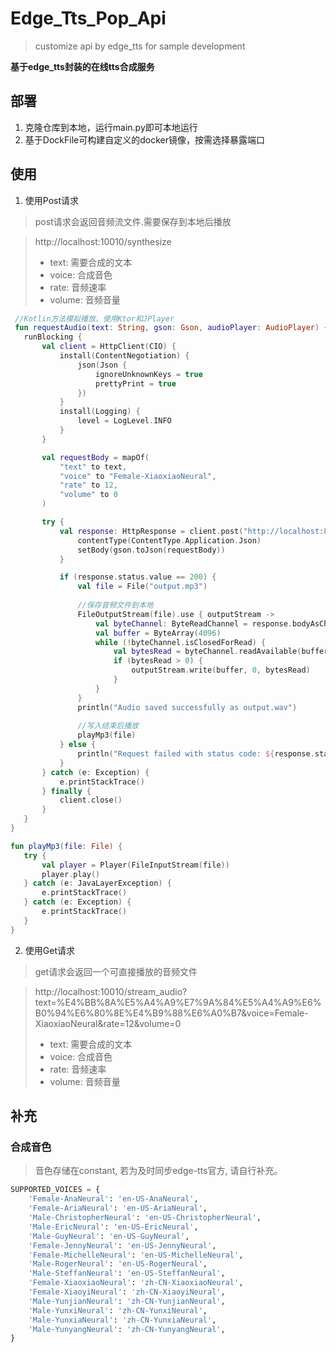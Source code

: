 # Edge_Tts_Pop_Api
> customize api by edge_tts for sample development

**基于edge_tts封装的在线tts合成服务**

## 部署
1. 克隆仓库到本地，运行main.py即可本地运行
2. 基于DockFile可构建自定义的docker镜像，按需选择暴露端口

## 使用
1. 使用Post请求

> post请求会返回音频流文件.需要保存到本地后播放

> http://localhost:10010/synthesize
> - text: 需要合成的文本
> - voice: 合成音色
> - rate: 音频速率
> - volume: 音频音量


 ```kotlin
  //Kotlin方法模拟播放，使用Ktor和JPlayer
  fun requestAudio(text: String, gson: Gson, audioPlayer: AudioPlayer) {
    runBlocking {
        val client = HttpClient(CIO) {
            install(ContentNegotiation) {
                json(Json {
                    ignoreUnknownKeys = true
                    prettyPrint = true
                })
            }
            install(Logging) {
                level = LogLevel.INFO
            }
        }

        val requestBody = mapOf(
            "text" to text,
            "voice" to "Female-XiaoxiaoNeural",
            "rate" to 12,
            "volume" to 0
        )

        try {
            val response: HttpResponse = client.post("http://localhost:8000/synthesize") {
                contentType(ContentType.Application.Json)
                setBody(gson.toJson(requestBody))
            }

            if (response.status.value == 200) {
                val file = File("output.mp3")
                
                //保存音频文件到本地
                FileOutputStream(file).use { outputStream ->
                    val byteChannel: ByteReadChannel = response.bodyAsChannel()
                    val buffer = ByteArray(4096)
                    while (!byteChannel.isClosedForRead) {
                        val bytesRead = byteChannel.readAvailable(buffer)
                        if (bytesRead > 0) {
                            outputStream.write(buffer, 0, bytesRead)
                        }
                    }
                }
                println("Audio saved successfully as output.wav")
                
                //写入结束后播放
                playMp3(file)
            } else {
                println("Request failed with status code: ${response.status.value}")
            }
        } catch (e: Exception) {
            e.printStackTrace()
        } finally {
            client.close()
        }
    }
}

fun playMp3(file: File) {
    try {
        val player = Player(FileInputStream(file))
        player.play()
    } catch (e: JavaLayerException) {
        e.printStackTrace()
    } catch (e: Exception) {
        e.printStackTrace()
    }
}
```

2. 使用Get请求

> get请求会返回一个可直接播放的音频文件

> http://localhost:10010/stream_audio?text=%E4%BB%8A%E5%A4%A9%E7%9A%84%E5%A4%A9%E6%B0%94%E6%80%8E%E4%B9%88%E6%A0%B7&voice=Female-XiaoxiaoNeural&rate=12&volume=0
>
> - text: 需要合成的文本
> - voice: 合成音色
> - rate: 音频速率
> - volume: 音频音量

## 补充
### 合成音色
> 音色存储在constant, 若为及时同步edge-tts官方, 请自行补充。
```python
SUPPORTED_VOICES = {
    'Female-AnaNeural': 'en-US-AnaNeural',
    'Female-AriaNeural': 'en-US-AriaNeural',
    'Male-ChristopherNeural': 'en-US-ChristopherNeural',
    'Male-EricNeural': 'en-US-EricNeural',
    'Male-GuyNeural': 'en-US-GuyNeural',
    'Female-JennyNeural': 'en-US-JennyNeural',
    'Female-MichelleNeural': 'en-US-MichelleNeural',
    'Male-RogerNeural': 'en-US-RogerNeural',
    'Male-SteffanNeural': 'en-US-SteffanNeural',
    'Female-XiaoxiaoNeural': 'zh-CN-XiaoxiaoNeural',
    'Female-XiaoyiNeural': 'zh-CN-XiaoyiNeural',
    'Male-YunjianNeural': 'zh-CN-YunjianNeural',
    'Male-YunxiNeural': 'zh-CN-YunxiNeural',
    'Male-YunxiaNeural': 'zh-CN-YunxiaNeural',
    'Male-YunyangNeural': 'zh-CN-YunyangNeural',
}
```